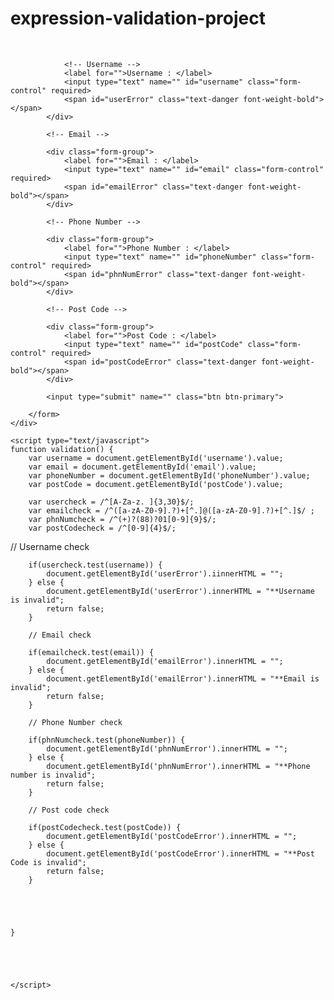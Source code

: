# expression-validation-project
<!DOCTYPE html>
<html lang="en">
<head>
    <meta charset="UTF-8">
    <meta name="viewport" content="width=device-width, initial-scale=1.0">
    <title>Expression Validation</title>
    <!-- Latest compiled and minified CSS -->
<link rel="stylesheet" href="https://maxcdn.bootstrapcdn.com/bootstrap/4.5.2/css/bootstrap.min.css">

<!-- jQuery library -->
<script src="https://ajax.googleapis.com/ajax/libs/jquery/3.5.1/jquery.min.js"></script>

<!-- Popper JS -->
<script src="https://cdnjs.cloudflare.com/ajax/libs/popper.js/1.16.0/umd/popper.min.js"></script>

<!-- Latest compiled JavaScript -->
<script src="https://maxcdn.bootstrapcdn.com/bootstrap/4.5.2/js/bootstrap.min.js"></script>
</head>
<body>
    <div class="container">
        <br>
        <form onsubmit="return validation()">
            <div class="form-group">

                <!-- Username -->
                <label for="">Username : </label>
                <input type="text" name="" id="username" class="form-control" required>
                <span id="userError" class="text-danger font-weight-bold"></span>
            </div>

            <!-- Email -->

            <div class="form-group">
                <label for="">Email : </label>
                <input type="text" name="" id="email" class="form-control" required>
                <span id="emailError" class="text-danger font-weight-bold"></span>
            </div>

            <!-- Phone Number -->

            <div class="form-group">
                <label for="">Phone Number : </label>
                <input type="text" name="" id="phoneNumber" class="form-control" required>
                <span id="phnNumError" class="text-danger font-weight-bold"></span>
            </div>

            <!-- Post Code -->

            <div class="form-group">
                <label for="">Post Code : </label>
                <input type="text" name="" id="postCode" class="form-control" required>
                <span id="postCodeError" class="text-danger font-weight-bold"></span>
            </div>

            <input type="submit" name="" class="btn btn-primary">

        </form>
    </div>

    <script type="text/javascript">
    function validation() {
        var username = document.getElementById('username').value;
        var email = document.getElementById('email').value;
        var phoneNumber = document.getElementById('phoneNumber').value;
        var postCode = document.getElementById('postCode').value;

        var usercheck = /^[A-Za-z. ]{3,30}$/;
        var emailcheck = /^([a-zA-Z0-9].?)+[^.]@([a-zA-Z0-9].?)+[^.]$/ ;
        var phnNumcheck = /^(+)?(88)?01[0-9]{9}$/;
        var postCodecheck = /^[0-9]{4}$/;

// Username check

        if(usercheck.test(username)) {
            document.getElementById('userError').iinnerHTML = "";
        } else {
            document.getElementById('userError').innerHTML = "**Username is invalid";
            return false;
        }

        // Email check

        if(emailcheck.test(email)) {
            document.getElementById('emailError').innerHTML = "";
        } else {
            document.getElementById('emailError').innerHTML = "**Email is invalid";
            return false;
        }

        // Phone Number check

        if(phnNumcheck.test(phoneNumber)) {
            document.getElementById('phnNumError').innerHTML = "";
        } else {
            document.getElementById('phnNumError').innerHTML = "**Phone number is invalid";
            return false;
        }

        // Post code check

        if(postCodecheck.test(postCode)) {
            document.getElementById('postCodeError').innerHTML = "";
        } else {
            document.getElementById('postCodeError').innerHTML = "**Post Code is invalid";
            return false;
        }



   
   
    }

    
   


    </script>






</body>
</html>
